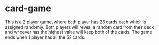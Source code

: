 # card-game
This is a 2 player game, where both player has 26 cards each which is assigned randomly. Both players will reveal a random card from their deck and whoever has the highest value will keep both of the cards. The game ends when 1 player has all the 52 cards.
